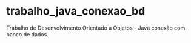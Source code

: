 # trabalho_java_conexao_bd
Trabalho de Desenvolvimento Orientado a Objetos - Java conexão com banco de dados.
